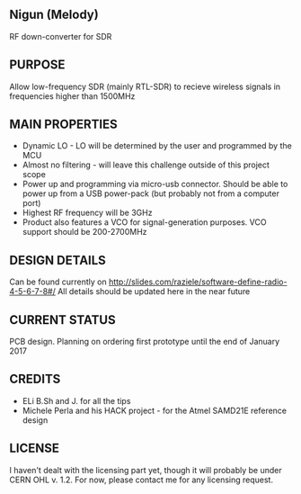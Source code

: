 ## Nigun (Melody)
RF down-converter for SDR

## PURPOSE
Allow low-frequency SDR (mainly RTL-SDR) to recieve wireless signals in frequencies higher than 1500MHz

## MAIN PROPERTIES
* Dynamic LO - LO will be determined by the user and programmed by the MCU
* Almost no filtering - will leave this challenge outside of this project scope
* Power up and programming via micro-usb connector. Should be able to power up from a USB power-pack (but probably not from a computer port)
* Highest RF frequency will be 3GHz
* Product also features a VCO for signal-generation purposes. VCO support should be 200-2700MHz

## DESIGN DETAILS
Can be found currently on http://slides.com/raziele/software-define-radio-4-5-6-7-8#/
All details should be updated here in the near future

## CURRENT STATUS
PCB design. Planning on ordering first prototype until the end of January 2017

## CREDITS
* ELi B.Sh and J. for all the tips
* Michele Perla and his HACK project - for the Atmel SAMD21E reference design

## LICENSE
I haven't dealt with the licensing part yet, though it will probably be under CERN OHL v. 1.2.
For now, please contact me for any licensing request.
